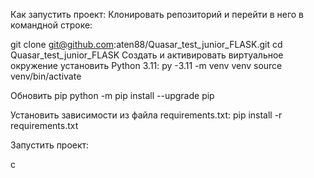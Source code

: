 Как запустить проект:
Клонировать репозиторий и перейти в него в командной строке:

git clone git@github.com:aten88/Quasar_test_junior_FLASK.git
cd Quasar_test_junior_FLASK
Cоздать и активировать виртуальное окружение установить Python 3.11:
py -3.11 -m venv venv
source venv/bin/activate

Обновить pip
python -m pip install --upgrade pip

Установить зависимости из файла requirements.txt:
pip install -r requirements.txt

Запустить проект:

c